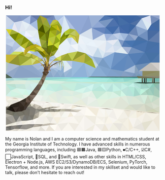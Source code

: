 ### Hi!

[<p align="center"><img src="LowPolyBeach-01.jpg" width="500"/></p>](./LowPolyBeach-01.jpg?raw=true)

My name is Nolan and I am a computer science and mathematics student at the Georgia Institute of Technology. I have advanced skills in numerous programming languages, including 🟦🟧Java, 🟦🟨Python, ⏹C/C++, ☑C#, ⬜JavaScript, 🔲SQL, and 🔶Swift, as well as other skills in HTML/CSS, Electron + Node.js, AWS EC2/S3/DynamoDB/ECS, Selenium, PyTorch, Tensorflow, and more. If you are interested in my skillset and would like to talk, please don't hesitate to reach out!
